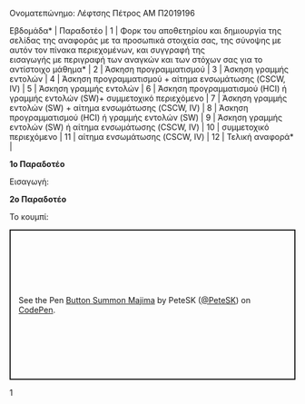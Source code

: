 Ονοματεπώνημο: Λέφτσης Πέτρος
ΑΜ Π2019196

Εβδομάδα* | Παραδοτέο |
1 |         Φορκ του αποθετηρίου και δημιουργία της σελίδας της αναφοράς με τα προσωπικά στοιχεία σας, της σύνοψης με αυτόν τον πίνακα περιεχομένων, και συγγραφή της    
            εισαγωγής με περιγραφή των αναγκών και των στόχων σας για το αντίστοιχο μάθημα* |
2 |         Άσκηση προγραμματισμού |
3 |         Άσκηση γραμμής εντολών |
4 |         Άσκηση προγραμματισμού + αίτημα ενσωμάτωσης (CSCW, IV) |
5 |         Άσκηση γραμμής εντολών |
6 |         Άσκηση προγραμματισμού (HCI) ή γραμμής εντολών (SW)+ συμμετοχικό περιεχόμενο |
7 |         Άσκηση γραμμής εντολών (SW) + αίτημα ενσωμάτωσης (CSCW, IV) |
8 |         Άσκηση προγραμματισμού (HCI) ή γραμμής εντολών (SW) |
9 |         Άσκηση γραμμής εντολών (SW) ή αίτημα ενσωμάτωσης (CSCW, IV) |
10 |        συμμετοχικό περιεχόμενο |
11 |        αίτημα ενσωμάτωσης (CSCW, IV) |
12 |        Τελική αναφορά* |

__1o Παραδοτέο__

Εισαγωγή:

__2o Παραδοτέο__

Το κουμπί:
<p class="codepen" data-height="265" data-theme-id="dark" data-default-tab="css,result" data-user="PeteSK" data-slug-hash="mdEEJKQ" data-preview="true" style="height: 265px; box-sizing: border-box; display: flex; align-items: center; justify-content: center; border: 2px solid; margin: 1em 0; padding: 1em;" data-pen-title="Button Summon Majima">
  <span>See the Pen <a href="https://codepen.io/PeteSK/pen/mdEEJKQ">
  Button Summon Majima</a> by PeteSK (<a href="https://codepen.io/PeteSK">@PeteSK</a>)
  on <a href="https://codepen.io">CodePen</a>.</span>
</p>
<script async src="https://static.codepen.io/assets/embed/ei.js"></script>1
